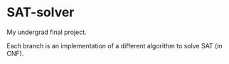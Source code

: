 # SAT-solver
My undergrad final project.

Each branch is an implementation of a different algorithm to solve SAT (in CNF).
